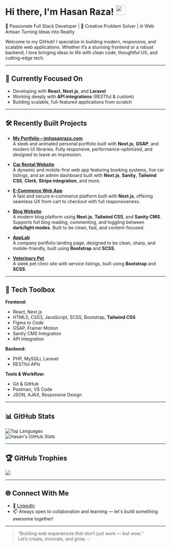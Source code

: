 # Hi there, I'm Hasan Raza! <img src="https://raw.githubusercontent.com/MartinHeinz/MartinHeinz/master/wave.gif" width="30px">


🚀 Passionate Full Stack Developer | 🧠 Creative Problem Solver | 🌐 Web Artisan Turning Ideas into Reality

Welcome to my GitHub! I specialize in building modern, responsive, and scalable web applications. Whether it’s a stunning frontend or a robust backend, I love bringing ideas to life with clean code, thoughtful UX, and cutting-edge tech.

---

## 🧠 Currently Focused On
- Developing with **React**, **Next.js**, and **Laravel**
- Working deeply with **API integrations** (RESTful & custom)
- Building scalable, full-featured applications from scratch

---

## 🛠️ Recently Built Projects

- [**My Portfolio – imhasanraza.com**](https://imhasanraza.com)  
  A sleek and animated personal portfolio built with **Next.js**, **GSAP**, and modern UI libraries. Fully responsive, performance-optimized, and designed to leave an impression.
  
- [**Car Rental Website**](https://car-rent-hackathon.vercel.app/)  
  A dynamic and mobile-first web app featuring booking systems, live car listings, and an admin dashboard built with **Next.js**, **Sanity**, **Tailwind CSS**, **Clerk**, **Stripe integration**, and more.

- [**E-Commerce Web App**](https://hasan-ecommerce-site.vercel.app/)  
  A fast and secure e-commerce platform built with **Next.js**, offering seamless UX from cart to checkout with full responsiveness.

- [**Blog Website**](https://hasanblog-nextjs.vercel.app/)  
  A modern blog platform using **Next.js**, **Tailwind CSS**, and **Sanity CMS**. Supports full blog reading, commenting, and toggling between **dark/light modes**. Built to be clean, fast, and content-focused.

- [**AppLab**](https://hasanraza25.github.io/AppLab-Bootstrap/)  
  A company portfolio landing page, designed to be clean, sharp, and mobile-friendly, built using **Bootstrap** and **SCSS**.

- [**Veterinary Pet**](https://hasanraza25.github.io/Veterinary-bootstrap/)  
  A sleek pet clinic site with service listings, built using **Bootstrap** and **SCSS**.

---

## 🧰 Tech Toolbox

**Frontend:**
- React, Next.js  
- HTML5, CSS3, JavaScript, SCSS, Bootstrap, **Tailwind CSS**  
- Figma to Code  
- GSAP, Framer Motion  
- Sanity CMS Integration  
- API Integration

**Backend:**
- PHP, MySQLi, Laravel  
- RESTful APIs

**Tools & Workflow:**
- Git & GitHub  
- Postman, VS Code  
- JSON, AJAX, Responsive Design

---

## 📊 GitHub Stats

![Top Languages](https://github-readme-stats.vercel.app/api/top-langs/?username=Hasanraza25&layout=compact&theme=gruvbox)  
![Hasan's GitHub Stats](https://github-readme-stats.vercel.app/api?username=hasanraza&show_icons=true&theme=tokyonight)

---

## 🏆 GitHub Trophies

![](https://github-profile-trophy.vercel.app/?username=Hasanraza25&theme=algolia)

---

## 🌐 Connect With Me

- 🔗 [LinkedIn](https://www.linkedin.com/in/hasan-raza-2581h0r/)
- 📫 Always open to collaboration and learning — let's build something awesome together!

---

> “Building web experiences that don’t just work — but *wow*.”  
> Let’s create, innovate, and grow. 💡
